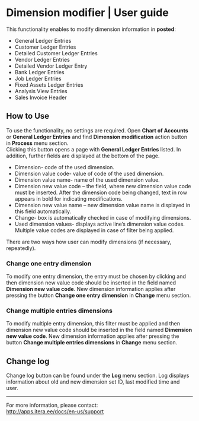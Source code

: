 #   Dimension modifier | User guide

This functionality enables to modify dimension information in **posted**:  
*   General Ledger Entries
*   Customer Ledger Entries
*   Detailed Customer Ledger Entries
*   Vendor Ledger Entries
*   Detailed Vendor Ledger Entry
*   Bank Ledger Entries
*   Job Ledger Entries
*   Fixed Assets Ledger Entries
*   Analysis View Entries
*   Sales Invoice Header

##  How to Use
To use the functionality, no settings are required. Open **Chart of Accounts** or **General Ledger Entries** and find **Dimension modification** action button in **Process** menu section.  
Clicking this button opens a page with **General Ledger Entries** listed. In addition, further fields are displayed at the bottom of the page. 
*   Dimension- code of the used dimension.
*   Dimension value code- value of code of the used dimension.
*   Dimension value name- name of the used dimension value.
*   Dimension new value code – the field, where new dimension value code must be inserted. After the dimension code being changed, text in row appears in bold for indicating modifications. 
*   Dimension new value name – new dimension value name is displayed in this field automatically.
*   Change- box is automatically checked in case of modifying dimensions.
*   Used dimension values- displays active line’s dimension value codes. Multiple value codes are displayed in case of filter being applied. 

There are two ways how user can modify dimensions (if necessary, repeatedly).  
### Change one entry dimension
To modify one entry dimension, the entry must be chosen by clicking and then dimension new value code should be inserted in the field named **Dimension new value code**.  New dimension information applies after pressing the button **Change one entry dimension** in **Change** menu section. 
### Change multiple entries dimensions
To modify multiple entry dimension, this filter must be applied and then dimension new value code should be inserted in the field named **Dimension new value code**. New dimension information applies after pressing the button **Change multiple entries dimensions** in **Change** menu section. 
## Change log
Change log button can be found under the **Log** menu section. Log displays information about old and new dimension set ID, last modified time and user. 

---

For more information, please contact:  
http://apps.itera.ee/docs/en-us/support
